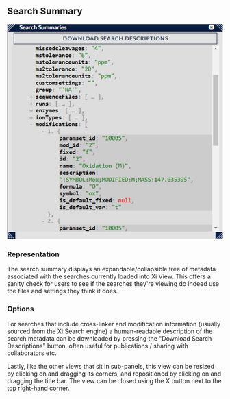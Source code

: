 ## Search Summary ##

![Search Summary](../../img/searchSummary.png)

### Representation ###

The search summary displays an expandable/collapsible tree of metadata associated with the searches currently loaded into Xi View. This offers a sanity check for users to see if the searches they're viewing do indeed use the files and settings they think it does.

### Options ###

For searches that include cross-linker and modification information (usually sourced from the Xi Search engine) a human-readable description of the search metadata can be downloaded by pressing the "Download Search Descriptions" button, often useful for publications / sharing with collaborators etc.
 
Lastly, like the other views that sit in sub-panels, this view can be resized by clicking on and dragging its corners, and repositioned by clicking on and dragging the title bar. The view can be closed using the X button next to the top right-hand corner.




